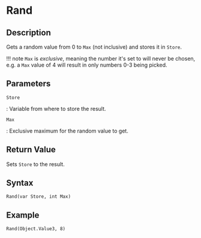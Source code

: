 # Rand

## Description
Gets a random value from 0 to `Max` (not inclusive) and stores it in `Store`.

!!! note
    `Max` is *exclusive*, meaning the number it's set to will never be chosen, e.g. a `Max` value of 4 will result in only numbers 0-3 being picked.

## Parameters
`Store`

:   Variable from where to store the result.

`Max`

:   Exclusive maximum for the random value to get.

## Return Value
Sets `Store` to the result.

## Syntax
```
Rand(var Store, int Max)
```

## Example
```
Rand(Object.Value3, 8)
```
